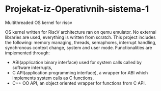 # Projekat-iz-Operativnih-sistema-1
Multithreaded OS kernel for riscv

OS kernel written for RiscV architecture ran on qemu emulator. No external libraries are used, everything is written from scratch.
This project includes the following: memory managing, threads, semaphores, interrupt handling, synchronous context change, system and user mode.
Functionalities are implemented through:
- ABI(application binary interface) used for system calls called by software interrupts,
- C API(application programming interface), a wrapper for ABI which implements system calls as C functions,
- C++ OO API, an object oriented wrapper for functions from C API.

